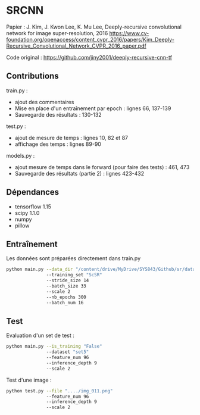 # SRCNN

Papier :  J. Kim, J. Kwon Lee, K. Mu Lee, Deeply-recursive convolutional network for image super-resolution, 2016
https://www.cv-foundation.org/openaccess/content_cvpr_2016/papers/Kim_Deeply-Recursive_Convolutional_Network_CVPR_2016_paper.pdf

Code original : https://github.com/jiny2001/deeply-recursive-cnn-tf

## Contributions

train.py :
- ajout des commentaires
- Mise en place d'un entraînement par epoch : lignes 66, 137-139
- Sauvegarde des résultats : 130-132

test.py :
- ajout de mesure de temps : lignes 10, 82 et 87
- affichage des temps : lignes 89-90

models.py :
- ajout mesure de temps dans le forward (pour faire des tests) : 461, 473
- Sauvegarde des résultats (partie 2) : lignes 423-432

## Dépendances

- tensorflow 1.15
- scipy 1.1.0
- numpy
- pillow

## Entraînement

Les données sont préparées directement dans train.py

```bash
python main.py --data_dir "/content/drive/MyDrive/SYS843/Github/sr/datasets"
               --training_set "ScSR" 
               --stride_size 14 
               --batch_size 33 
               --scale 2 
               --nb_epochs 300 
               --batch_num 16              
```

## Test

Evaluation d'un set de test :

```bash
python main.py --is_training "False"
               --dataset "set5"
               --feature_num 96 
               --inference_depth 9 
               --scale 2
```
Test d'une image :

```bash
python test.py --file "..../img_011.png" 
               --feature_num 96 
               --inference_depth 9 
               --scale 2
```
